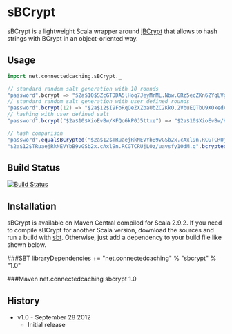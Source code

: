 sBCrypt
=======

sBCrypt is a lightweight Scala wrapper around [jBCrypt](http://www.mindrot.org/projects/jBCrypt/) that allows to hash strings with BCrypt in an object-oriented way.

Usage
-----
```Scala
import net.connectedcaching.sBCrypt._

// standard random salt generation with 10 rounds
"password".bcrypt => "$2a$10$SZcGTDDA5lHoq7JeyMrML.Nbw.GRz5ecZKn62YqLVgwl/T9aoBUq."
// standard random salt generation with user defined rounds
"password".bcrypt(12) => "$2a$12$I9FoRqOeZXZbaUbZC2KkO.2VbuEQTbU9XOkedAfz3x7cDTYNCU83y"
// hashing with user defined salt
"password".bcrypt("$2a$10$XioEvBw/KFQo6kP0J5ttxe") => "$2a$10$XioEvBw/KFQo6kP0J5ttxeAHm8cje9AMxAQgdQOJ98o8dFqmqON9W"

// hash comparison
"password".equalsBCrypted("$2a$12$TRuaejRkNEVYbB9vGSb2x.cAxl9n.RCGTCRUjLOz/uavsfy10dM.q") => true
"$2a$12$TRuaejRkNEVYbB9vGSb2x.cAxl9n.RCGTCRUjLOz/uavsfy10dM.q".bcryptedEquals("password") => true
```

Build Status
------------
[![Build Status](https://secure.travis-ci.org/ConnectedCaching/sBCrypt.png)](http://travis-ci.org/ConnectedCaching/sBCrypt)

Installation
-----
sBCrypt is available on Maven Central compiled for Scala 2.9.2. If you need to compile sBCrypt for another Scala version,
download the sources and run a build with [sbt](https://github.com/harrah/xsbt/wiki). Otherwise, just add a dependency
to your build file like shown below.

###SBT
	libraryDependencies += "net.connectedcaching" % "sbcrypt" % "1.0"

###Maven
	<dependency>
		<groupId>net.connectedcaching</groupId>
		<artifactId>sbcrypt</artifactId>
		<version>1.0</version>
	</dependency>

History
-------
- v1.0 - September 28 2012
	- Initial release